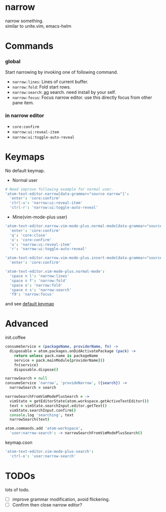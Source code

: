 # narrow

narrow something.  
similar to unite.vim, emacs-helm  

# Commands

### global

Start narrowing by invoking one of following command.

- `narrow:lines`: Lines of current buffer.
- `narrow:fold`: Fold start rows.
- `narrow:search`: [ag](https://github.com/ggreer/the_silver_searcher) search. need install by your self.
- `narrow:focus`: Focus narrow editor. use this directly focus from other pane item.

### in narrow editor

- `core:confirm`
- `narrow:ui:reveal-item`
- `narrow:ui:toggle-auto-reveal`

# Keymaps

No default keymap.

- Normal user

```coffeescript
# Need improve following example for normal user.
'atom-text-editor.narrow[data-grammar="source narrow"]':
  'enter': 'core:confirm'
  'ctrl-u': 'narrow:ui:reveal-item'
  'ctrl-r': 'narrow:ui:toggle-auto-reveal'
```

- Mine(vim-mode-plus user)
```coffeescript
'atom-text-editor.narrow.vim-mode-plus.normal-mode[data-grammar="source narrow"]':
  'enter': 'core:confirm'
  'q': 'core:close'
  'o': 'core:confirm'
  'u': 'narrow:ui:reveal-item'
  'r': 'narrow:ui:toggle-auto-reveal'

'atom-text-editor.narrow.vim-mode-plus.insert-mode[data-grammar="source narrow"]':
  'enter': 'core:confirm'

'atom-text-editor.vim-mode-plus.normal-mode':
  'space n l': 'narrow:lines'
  'space n f': 'narrow:fold'
  'space o': 'narrow:fold'
  'space n s': 'narrow:search'
  'f9': 'narrow:focus'
```

and see [default keymap](https://github.com/t9md/atom-narrow/blob/master/keymaps/main.cson)

# Advanced

init.coffee

```coffeescript
consumeService = (packageName, providerName, fn) ->
  disposable = atom.packages.onDidActivatePackage (pack) ->
    return unless pack.name is packageName
    service = pack.mainModule[providerName]()
    fn(service)
    disposable.dispose()

narrowSearch = null
consumeService 'narrow', 'provideNarrow', ({search}) ->
  narrowSearch = search

narrowSearchFromVimModePlusSearch = ->
  vimState = getEditorState(atom.workspace.getActiveTextEditor())
  text = vimState.searchInput.editor.getText()
  vimState.searchInput.confirm()
  console.log 'searching', text
  narrowSearch(text)

atom.commands.add 'atom-workspace',
  'user:narrow-search': -> narrowSearchFromVimModePlusSearch()
```

keymap.cson

```coffeescript
'atom-text-editor.vim-mode-plus-search':
  'ctrl-o': 'user:narrow-search'
```

# TODOs

lots of todo.
- [ ] improve grammar modification, avoid flickering.
- [ ] Confirm then close narrow editor?
